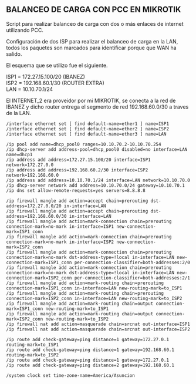 ## BALANCEO DE CARGA CON PCC EN MIKROTIK

Script para realizar balanceo de carga con dos o más enlaces de internet utilizando PCC.

Configuración de dos ISP para realizar el balanceo de carga en la LAN, todos los paquetes son marcados para identificar porque que WAN ha salido.

El esquema que se utilizo fue el siguiente.

ISP1 = 172.27.15.100/20 (IBANEZ)  
ISP2 = 192.168.60.1/30 (ROUTER EXTRA)  
LAN = 10.10.70.1/24

El INTERNET_2 era proveidor por mi MIKROTIK, se conecta a la red de IBANEZ y dicho router entrega el segmento de red 192.168.60.0/30 a traves de la LAN.


```
/interface ethernet set [ find default-name=ether1 ] name=ISP1
/interface ethernet set [ find default-name=ether2 ] name=ISP2
/interface ethernet set [ find default-name=ether3 ] name=LAN

/ip pool add name=dhcp_pool0 ranges=10.10.70.2-10.10.70.254
/ip dhcp-server add address-pool=dhcp_pool0 disabled=no interface=LAN name=dhcp1
/ip address add address=172.27.15.100/20 interface=ISP1 network=172.27.0.0
/ip address add address=192.168.60.2/30 interface=ISP2 network=192.168.60.0
/ip address add address=10.10.70.1/24 interface=LAN network=10.10.70.0
/ip dhcp-server network add address=10.10.70.0/24 gateway=10.10.70.1
/ip dns set allow-remote-requests=yes servers=8.8.8.8

/ip firewall mangle add action=accept chain=prerouting dst-address=172.27.0.0/20 in-interface=LAN
/ip firewall mangle add action=accept chain=prerouting dst-address=192.168.60.0/30 in-interface=LAN
/ip firewall mangle add action=mark-connection chain=prerouting connection-mark=no-mark in-interface=ISP1 new-connection-mark=ISP1_conn
/ip firewall mangle add action=mark-connection chain=prerouting connection-mark=no-mark in-interface=ISP2 new-connection-mark=ISP2_conn
/ip firewall mangle add action=mark-connection chain=prerouting connection-mark=no-mark dst-address-type=!local in-interface=LAN new-connection-mark=ISP1_conn per-connection-classifier=both-addresses:2/0
/ip firewall mangle add action=mark-connection chain=prerouting connection-mark=no-mark dst-address-type=!local in-interface=LAN new-connection-mark=ISP2_conn per-connection-classifier=both-addresses:2/1
/ip firewall mangle add action=mark-routing chain=prerouting connection-mark=ISP1_conn in-interface=LAN new-routing-mark=to_ISP1
/ip firewall mangle add action=mark-routing chain=prerouting connection-mark=ISP2_conn in-interface=LAN new-routing-mark=to_ISP2
/ip firewall mangle add action=mark-routing chain=output connection-mark=ISP1_conn new-routing-mark=to_ISP1
/ip firewall mangle add action=mark-routing chain=output connection-mark=ISP2_conn new-routing-mark=to_ISP2
/ip firewall nat add action=masquerade chain=srcnat out-interface=ISP1
/ip firewall nat add action=masquerade chain=srcnat out-interface=ISP2

/ip route add check-gateway=ping distance=1 gateway=172.27.0.1 routing-mark=to_ISP1
/ip route add check-gateway=ping distance=1 gateway=192.168.60.1 routing-mark=to_ISP2
/ip route add check-gateway=ping distance=1 gateway=172.27.0.1
/ip route add check-gateway=ping distance=2 gateway=192.168.60.1

/system clock set time-zone-name=America/Asuncion
```
